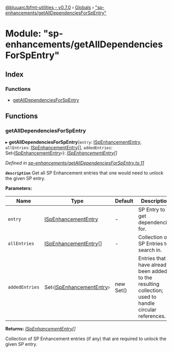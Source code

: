[@bluuarc/bfmt-utilities - v0.7.0](../README.md) › [Globals](../globals.md) › ["sp-enhancements/getAllDependenciesForSpEntry"](_sp_enhancements_getalldependenciesforspentry_.md)

# Module: "sp-enhancements/getAllDependenciesForSpEntry"

## Index

### Functions

* [getAllDependenciesForSpEntry](_sp_enhancements_getalldependenciesforspentry_.md#getalldependenciesforspentry)

## Functions

###  getAllDependenciesForSpEntry

▸ **getAllDependenciesForSpEntry**(`entry`: [ISpEnhancementEntry](../interfaces/_datamine_types_.ispenhancemententry.md), `allEntries`: [ISpEnhancementEntry](../interfaces/_datamine_types_.ispenhancemententry.md)[], `addedEntries`: Set‹[ISpEnhancementEntry](../interfaces/_datamine_types_.ispenhancemententry.md)›): *[ISpEnhancementEntry](../interfaces/_datamine_types_.ispenhancemententry.md)[]*

*Defined in [sp-enhancements/getAllDependenciesForSpEntry.ts:11](https://github.com/BluuArc/bfmt-utilities/blob/master/src/sp-enhancements/getAllDependenciesForSpEntry.ts#L11)*

**`description`** Get all SP Enhancement entries that one would need to unlock the given SP entry.

**Parameters:**

Name | Type | Default | Description |
------ | ------ | ------ | ------ |
`entry` | [ISpEnhancementEntry](../interfaces/_datamine_types_.ispenhancemententry.md) | - | SP Entry to get dependencies for. |
`allEntries` | [ISpEnhancementEntry](../interfaces/_datamine_types_.ispenhancemententry.md)[] | - | Collection of SP Entries to search in. |
`addedEntries` | Set‹[ISpEnhancementEntry](../interfaces/_datamine_types_.ispenhancemententry.md)› | new Set<ISpEnhancementEntry>() | Entries that have already been added to the resulting collection; used to handle circular references. |

**Returns:** *[ISpEnhancementEntry](../interfaces/_datamine_types_.ispenhancemententry.md)[]*

Collection of SP Enhancement entries (if any) that are required to unlock the given SP entry.
